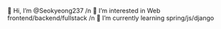 👋 Hi, I’m @Seokyeong237 /n
👀 I’m interested in Web frontend/backend/fullstack /n
🌱 I’m currently learning spring/js/django
